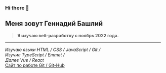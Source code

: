 ### Hi there 👋
## Меня зовут Геннадий Башлий

> **Я изучаю веб-разработку с ноябрь 2022 года.**  
***

*Изучаю языки HTML / CSS / JavaScript / Git /*  
*Изучил TypeScript / Emmet /*  
*Далее Vue / React*  
[Сайт по работе Git / Git-Hub](https://gennadiy99.github.io/Test-IT_Doc/)
<!--
- 🔭 I’m currently working on ...
- 🌱 I’m currently learning ...
- 👯 I’m looking to collaborate on ...
- 🤔 I’m looking for help with ...
- 💬 Ask me about ...
- 📫 How to reach me: ...
- 😄 Pronouns: ...
- ⚡ Fun fact: ...
-->


